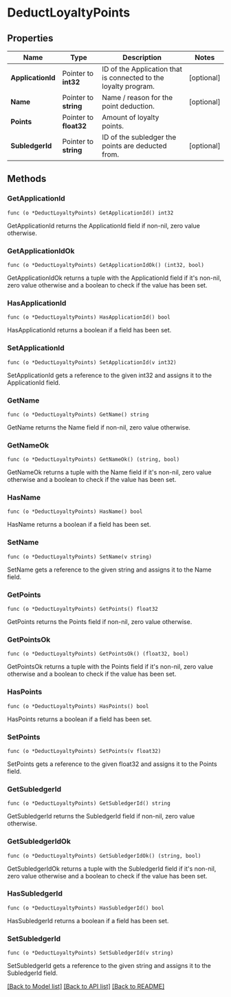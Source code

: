 # DeductLoyaltyPoints

## Properties

Name | Type | Description | Notes
------------ | ------------- | ------------- | -------------
**ApplicationId** | Pointer to **int32** | ID of the Application that is connected to the loyalty program. | [optional] 
**Name** | Pointer to **string** | Name / reason for the point deduction. | [optional] 
**Points** | Pointer to **float32** | Amount of loyalty points. | 
**SubledgerId** | Pointer to **string** | ID of the subledger the points are deducted from. | [optional] 

## Methods

### GetApplicationId

`func (o *DeductLoyaltyPoints) GetApplicationId() int32`

GetApplicationId returns the ApplicationId field if non-nil, zero value otherwise.

### GetApplicationIdOk

`func (o *DeductLoyaltyPoints) GetApplicationIdOk() (int32, bool)`

GetApplicationIdOk returns a tuple with the ApplicationId field if it's non-nil, zero value otherwise
and a boolean to check if the value has been set.

### HasApplicationId

`func (o *DeductLoyaltyPoints) HasApplicationId() bool`

HasApplicationId returns a boolean if a field has been set.

### SetApplicationId

`func (o *DeductLoyaltyPoints) SetApplicationId(v int32)`

SetApplicationId gets a reference to the given int32 and assigns it to the ApplicationId field.

### GetName

`func (o *DeductLoyaltyPoints) GetName() string`

GetName returns the Name field if non-nil, zero value otherwise.

### GetNameOk

`func (o *DeductLoyaltyPoints) GetNameOk() (string, bool)`

GetNameOk returns a tuple with the Name field if it's non-nil, zero value otherwise
and a boolean to check if the value has been set.

### HasName

`func (o *DeductLoyaltyPoints) HasName() bool`

HasName returns a boolean if a field has been set.

### SetName

`func (o *DeductLoyaltyPoints) SetName(v string)`

SetName gets a reference to the given string and assigns it to the Name field.

### GetPoints

`func (o *DeductLoyaltyPoints) GetPoints() float32`

GetPoints returns the Points field if non-nil, zero value otherwise.

### GetPointsOk

`func (o *DeductLoyaltyPoints) GetPointsOk() (float32, bool)`

GetPointsOk returns a tuple with the Points field if it's non-nil, zero value otherwise
and a boolean to check if the value has been set.

### HasPoints

`func (o *DeductLoyaltyPoints) HasPoints() bool`

HasPoints returns a boolean if a field has been set.

### SetPoints

`func (o *DeductLoyaltyPoints) SetPoints(v float32)`

SetPoints gets a reference to the given float32 and assigns it to the Points field.

### GetSubledgerId

`func (o *DeductLoyaltyPoints) GetSubledgerId() string`

GetSubledgerId returns the SubledgerId field if non-nil, zero value otherwise.

### GetSubledgerIdOk

`func (o *DeductLoyaltyPoints) GetSubledgerIdOk() (string, bool)`

GetSubledgerIdOk returns a tuple with the SubledgerId field if it's non-nil, zero value otherwise
and a boolean to check if the value has been set.

### HasSubledgerId

`func (o *DeductLoyaltyPoints) HasSubledgerId() bool`

HasSubledgerId returns a boolean if a field has been set.

### SetSubledgerId

`func (o *DeductLoyaltyPoints) SetSubledgerId(v string)`

SetSubledgerId gets a reference to the given string and assigns it to the SubledgerId field.


[[Back to Model list]](../README.md#documentation-for-models) [[Back to API list]](../README.md#documentation-for-api-endpoints) [[Back to README]](../README.md)


